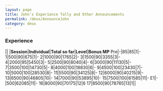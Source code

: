 ```yaml
---
layout: page
title: John's Experience Tally and Other Announcements
permalink: /deus/AnnounceJohn
category: deus
---
```

### Experience

|| |__Session__|__Individual__|__Total so far__|__Level__|__Bonus MP__
Pre|-|85|85|1|-
1|500|90|675|1|-
2|1000|90|1765|2|-
3|1500|90|3355|3|-
4|2000|95|5450|3|-
5|2500|90|8040|4|-
6|3000|90|11130|5|-
7|3500|100|14730|5|-
8|4000|100|18830|6|-
9|4500|100|23430|7|-
10|5000|100|28530|8|-
11|5500|90|34125|8|-
12|6000|90|40215|9|-
13|6500|90|46805|10|-
14|7000|90|53895|10|-
15|7500|100|61585|11|-
E1|-|500|62085|11|-
16|8000|90|70175|12|6
17|8500|90|78765|13|1||
